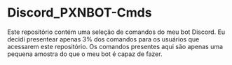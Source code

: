# Discord_PXNBOT-Cmds
Este repositório contém uma seleção de comandos do meu bot Discord.
Eu decidi presentear apenas 3% dos comandos para os usuários que acessarem este repositório. 
Os comandos presentes aqui são apenas uma pequena amostra do que o meu bot é capaz de fazer.
